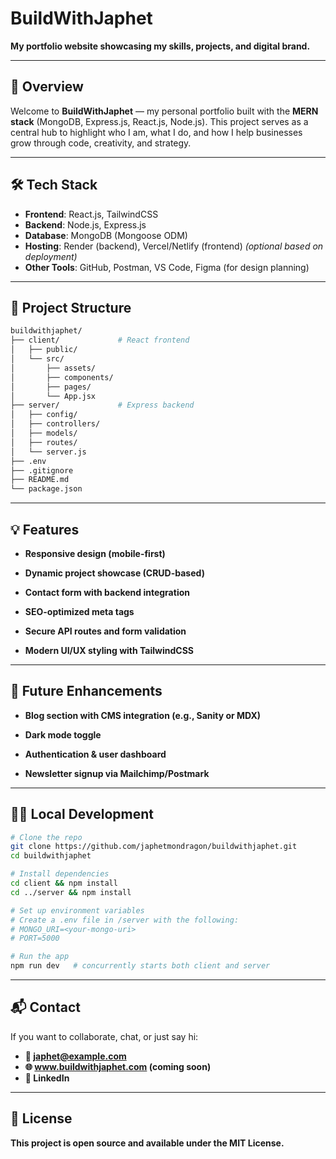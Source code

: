 # BuildWithJaphet

**My portfolio website showcasing my skills, projects, and digital brand.**

---

## 🚀 Overview

Welcome to **BuildWithJaphet** — my personal portfolio built with the **MERN stack** (MongoDB, Express.js, React.js, Node.js). This project serves as a central hub to highlight who I am, what I do, and how I help businesses grow through code, creativity, and strategy.

---

## 🛠️ Tech Stack

- **Frontend**: React.js, TailwindCSS
- **Backend**: Node.js, Express.js
- **Database**: MongoDB (Mongoose ODM)
- **Hosting**: Render (backend), Vercel/Netlify (frontend) *(optional based on deployment)*
- **Other Tools**: GitHub, Postman, VS Code, Figma (for design planning)

---

## 📁 Project Structure

```bash
buildwithjaphet/
├── client/             # React frontend
│   ├── public/
│   └── src/
│       ├── assets/
│       ├── components/
│       ├── pages/
│       └── App.jsx
├── server/             # Express backend
│   ├── config/
│   ├── controllers/
│   ├── models/
│   ├── routes/
│   └── server.js
├── .env
├── .gitignore
├── README.md
└── package.json
```

---

## 💡 Features
- **Responsive design (mobile-first)**

- **Dynamic project showcase (CRUD-based)**

- **Contact form with backend integration**

- **SEO-optimized meta tags**

- **Secure API routes and form validation**

- **Modern UI/UX styling with TailwindCSS**

---

## 🧠 Future Enhancements
- **Blog section with CMS integration (e.g., Sanity or MDX)**

- **Dark mode toggle**

- **Authentication & user dashboard**

- **Newsletter signup via Mailchimp/Postmark**

---

## 🧑‍💻 Local Development

```bash
# Clone the repo
git clone https://github.com/japhetmondragon/buildwithjaphet.git
cd buildwithjaphet

# Install dependencies
cd client && npm install
cd ../server && npm install

# Set up environment variables
# Create a .env file in /server with the following:
# MONGO_URI=<your-mongo-uri>
# PORT=5000

# Run the app
npm run dev   # concurrently starts both client and server
```

---

## 📬 Contact
If you want to collaborate, chat, or just say hi:

- **📧 japhet@example.com**
- **🌐 www.buildwithjaphet.com (coming soon)**
- **💼 LinkedIn**

---

## 📄 License
**This project is open source and available under the MIT License.**

